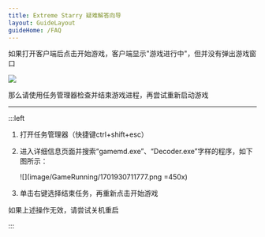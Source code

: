 ```yaml
---
title: Extreme Starry 疑难解答向导
layout: GuideLayout
guideHome: /FAQ
---
```


如果打开客户端后点击开始游戏，客户端显示"游戏进行中"，但并没有弹出游戏窗口

![](image/GameRunning/1701930790032.png)

那么请使用任务管理器检查并结束游戏进程，再尝试重新启动游戏

---

:::left

1. 打开任务管理器（快捷键ctrl+shift+esc）

1. 进入详细信息页面并搜索“gamemd.exe”、“Decoder.exe”字样的程序，如下图所示：

   ![](image/GameRunning/1701930711777.png =450x)

1. 单击右键选择结束任务，再重新点击开始游戏

如果上述操作无效，请尝试关机重启

:::
